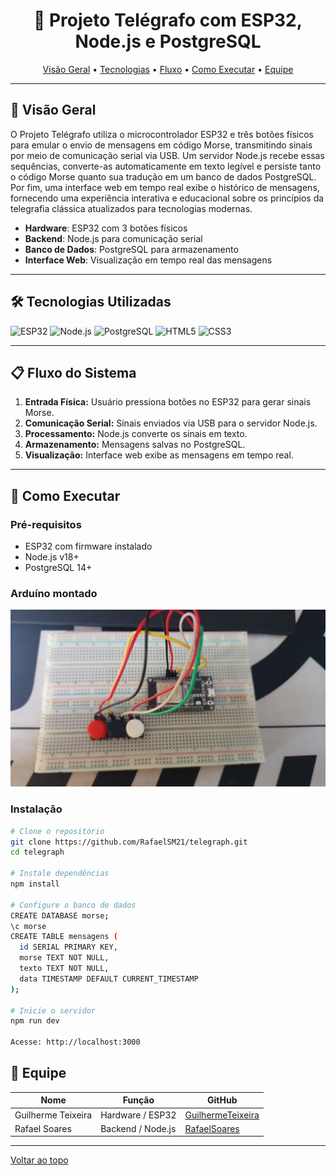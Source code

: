 <span id="topo">

<div>

<h1 align="center">📡 Projeto Telégrafo com ESP32, Node.js e PostgreSQL</h1>

<p align="center">
  <a href="#sobre">Visão Geral</a> •  
  <a href="#tecnologias">Tecnologias</a> •  
  <a href="#fluxo">Fluxo</a> •  
  <a href="#execucao">Como Executar</a> •  
  <a href="#equipe">Equipe</a>
</p>

</div>

---

<span id="sobre">

## 📌 Visão Geral  

O Projeto Telégrafo utiliza o microcontrolador ESP32 e três botões físicos para emular o envio de mensagens em código Morse, transmitindo sinais por meio de comunicação serial via USB. Um servidor Node.js recebe essas sequências, converte-as automaticamente em texto legível e persiste tanto o código Morse quanto sua tradução em um banco de dados PostgreSQL. Por fim, uma interface web em tempo real exibe o histórico de mensagens, fornecendo uma experiência interativa e educacional sobre os princípios da telegrafia clássica atualizados para tecnologias modernas.

- **Hardware**: ESP32 com 3 botões físicos  
- **Backend**: Node.js para comunicação serial  
- **Banco de Dados**: PostgreSQL para armazenamento  
- **Interface Web**: Visualização em tempo real das mensagens  

---

<span id="tecnologias">

## 🛠️ Tecnologias Utilizadas  

<img src="https://img.shields.io/badge/ESP32-CED4DA?style=for-the-badge&logo=espressif&logoColor=FF0000" alt="ESP32" />  
<img src="https://img.shields.io/badge/Node.js-CED4DA?style=for-the-badge&logo=nodedotjs&logoColor=339933" alt="Node.js" />  
<img src="https://img.shields.io/badge/PostgreSQL-CED4DA?style=for-the-badge&logo=postgresql&logoColor=336791" alt="PostgreSQL" />  
<img src="https://img.shields.io/badge/HTML5-CED4DA?style=for-the-badge&logo=html5&logoColor=E34F26" alt="HTML5" />  
<img src="https://img.shields.io/badge/CSS3-CED4DA?style=for-the-badge&logo=css3&logoColor=1572B6" alt="CSS3" />  

---

<span id="fluxo">

## 📋 Fluxo do Sistema  
1. **Entrada Física:** Usuário pressiona botões no ESP32 para gerar sinais Morse.  
2. **Comunicação Serial:** Sinais enviados via USB para o servidor Node.js.  
3. **Processamento:** Node.js converte os sinais em texto.  
4. **Armazenamento:** Mensagens salvas no PostgreSQL.  
5. **Visualização:** Interface web exibe as mensagens em tempo real.  

---

<span id="execucao">

## 🚀 Como Executar  

### Pré-requisitos  
- ESP32 com firmware instalado  
- Node.js v18+  
- PostgreSQL 14+  

### Arduíno montado

<img src="https://github.com/RafaelSM21/telegraph/blob/main/assets/telegraph.jpg" alt="Telégrafo" />

### Instalação  
```bash
# Clone o repositório
git clone https://github.com/RafaelSM21/telegraph.git
cd telegraph

# Instale dependências
npm install

# Configure o banco de dados
CREATE DATABASE morse;
\c morse
CREATE TABLE mensagens (
  id SERIAL PRIMARY KEY,
  morse TEXT NOT NULL,
  texto TEXT NOT NULL,
  data TIMESTAMP DEFAULT CURRENT_TIMESTAMP
);

# Inicie o servidor
npm run dev

Acesse: http://localhost:3000
```

<span id="equipe"></span>

## 👥 Equipe

| Nome                | Função            | GitHub                                                                 |
|---------------------|-------------------|------------------------------------------------------------------------|
| Guilherme Teixeira  | Hardware / ESP32  | [GuilhermeTeixeira](https://github.com/GuilhermeCardoso0)              |
| Rafael Soares       | Backend / Node.js | [RafaelSoares](https://github.com/RafaelSM21)                        |

---

[Voltar ao topo](#topo)
